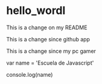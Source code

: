# hello_wordl

This is a change on my README

This is a change since github app

This is a change since my pc gamer

var name = 'Escuela de Javascript'

console.log(name)